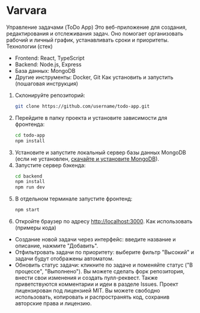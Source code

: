# Varvara
Управление задачами (ToDo App)
Это веб-приложение для создания, редактирования и отслеживания задач. Оно помогает организовать рабочий и личный график, устанавливать сроки и приоритеты.
 Технологии (стек)  
- Frontend: React, TypeScript  
- Backend: Node.js, Express  
- База данных: MongoDB  
- Другие инструменты: Docker, Git
Как установить и запустить (пошаговая инструкция)  
1. Склонируйте репозиторий:  
   ```bash
   git clone https://github.com/username/todo-app.git
   ```
2. Перейдите в папку проекта и установите зависимости для фронтенда:  
   ```bash
   cd todo-app
   npm install
   ```
3. Установите и запустите локальный сервер базы данных MongoDB (если не установлен, [скачайте и установите MongoDB](https://www.mongodb.com/try/download/community)).  
4. Запустите сервер бэкенда:  
   ```bash
   cd backend
   npm install
   npm run dev
   ```
5. В отдельном терминале запустите фронтенд:  
   ```bash
   npm start
   ```
6. Откройте браузер по адресу [http://localhost:3000](http://localhost:3000).
Как использовать (примеры кода)  
- Создание новой задачи через интерфейс: введите название и описание, нажмите "Добавить".  
- Отфильтровать задачи по приоритету: выберите фильтр "Высокий" и задачи будут отображены автоматом.  
- Обновить статус задачи: кликните по задаче и поменяйте статус ("В процессе", "Выполнено").
  Вы можете сделать форк репозитория, внести свои изменения и создать пулл-реквест. Также приветствуются комментарии и идеи в разделе Issues.
   Проект лицензирован под лицензией MIT. Вы можете свободно использовать, копировать и распространять код, сохранив авторские права и лицензию.
